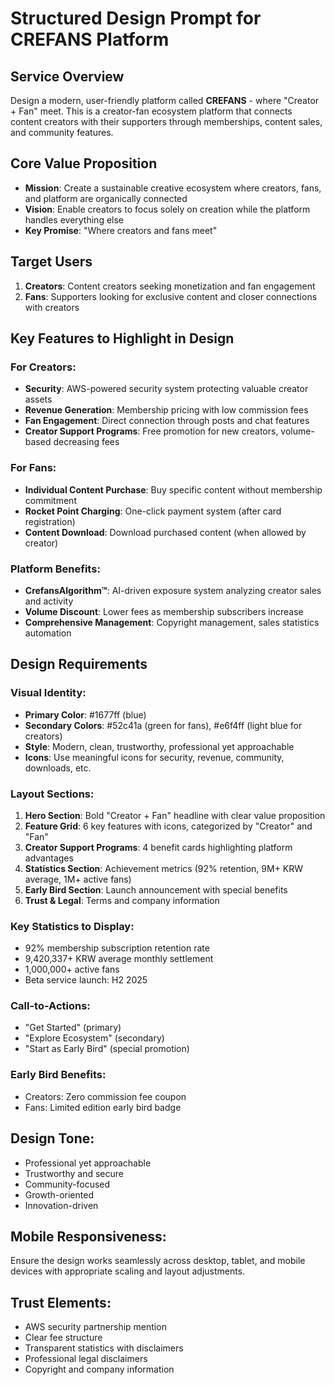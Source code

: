 # Structured Design Prompt for CREFANS Platform

## Service Overview
Design a modern, user-friendly platform called **CREFANS** - where "Creator + Fan" meet. This is a creator-fan ecosystem platform that connects content creators with their supporters through memberships, content sales, and community features.

## Core Value Proposition
- **Mission**: Create a sustainable creative ecosystem where creators, fans, and platform are organically connected
- **Vision**: Enable creators to focus solely on creation while the platform handles everything else
- **Key Promise**: "Where creators and fans meet"

## Target Users
1. **Creators**: Content creators seeking monetization and fan engagement
2. **Fans**: Supporters looking for exclusive content and closer connections with creators

## Key Features to Highlight in Design

### For Creators:
- **Security**: AWS-powered security system protecting valuable creator assets
- **Revenue Generation**: Membership pricing with low commission fees
- **Fan Engagement**: Direct connection through posts and chat features
- **Creator Support Programs**: Free promotion for new creators, volume-based decreasing fees

### For Fans:
- **Individual Content Purchase**: Buy specific content without membership commitment
- **Rocket Point Charging**: One-click payment system (after card registration)
- **Content Download**: Download purchased content (when allowed by creator)

### Platform Benefits:
- **CrefansAlgorithm™**: AI-driven exposure system analyzing creator sales and activity
- **Volume Discount**: Lower fees as membership subscribers increase
- **Comprehensive Management**: Copyright management, sales statistics automation

## Design Requirements

### Visual Identity:
- **Primary Color**: #1677ff (blue)
- **Secondary Colors**: #52c41a (green for fans), #e6f4ff (light blue for creators)
- **Style**: Modern, clean, trustworthy, professional yet approachable
- **Icons**: Use meaningful icons for security, revenue, community, downloads, etc.

### Layout Sections:
1. **Hero Section**: Bold "Creator + Fan" headline with clear value proposition
2. **Feature Grid**: 6 key features with icons, categorized by "Creator" and "Fan"
3. **Creator Support Programs**: 4 benefit cards highlighting platform advantages
4. **Statistics Section**: Achievement metrics (92% retention, 9M+ KRW average, 1M+ active fans)
5. **Early Bird Section**: Launch announcement with special benefits
6. **Trust & Legal**: Terms and company information

### Key Statistics to Display:
- 92% membership subscription retention rate
- 9,420,337+ KRW average monthly settlement
- 1,000,000+ active fans
- Beta service launch: H2 2025

### Call-to-Actions:
- "Get Started" (primary)
- "Explore Ecosystem" (secondary)
- "Start as Early Bird" (special promotion)

### Early Bird Benefits:
- Creators: Zero commission fee coupon
- Fans: Limited edition early bird badge

## Design Tone:
- Professional yet approachable
- Trustworthy and secure
- Community-focused
- Growth-oriented
- Innovation-driven

## Mobile Responsiveness:
Ensure the design works seamlessly across desktop, tablet, and mobile devices with appropriate scaling and layout adjustments.

## Trust Elements:
- AWS security partnership mention
- Clear fee structure
- Transparent statistics with disclaimers
- Professional legal disclaimers
- Copyright and company information